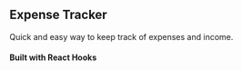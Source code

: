 ## Expense Tracker
Quick and easy way to keep track of expenses and income.

#### Built with React Hooks
